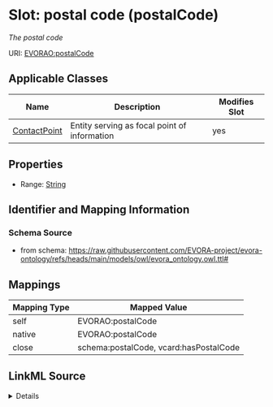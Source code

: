 

# Slot: postal code (postalCode)


_The postal code_





URI: [EVORAO:postalCode](https://raw.githubusercontent.com/EVORA-project/evora-ontology/refs/heads/main/models/owl/evora_ontology.owl.ttl#postalCode)



<!-- no inheritance hierarchy -->





## Applicable Classes

| Name | Description | Modifies Slot |
| --- | --- | --- |
| [ContactPoint](ContactPoint.md) | Entity serving as focal point of information |  yes  |







## Properties

* Range: [String](String.md)





## Identifier and Mapping Information







### Schema Source


* from schema: https://raw.githubusercontent.com/EVORA-project/evora-ontology/refs/heads/main/models/owl/evora_ontology.owl.ttl#




## Mappings

| Mapping Type | Mapped Value |
| ---  | ---  |
| self | EVORAO:postalCode |
| native | EVORAO:postalCode |
| close | schema:postalCode, vcard:hasPostalCode |




## LinkML Source

<details>
```yaml
name: postalCode
description: The postal code
title: postal code
from_schema: https://raw.githubusercontent.com/EVORA-project/evora-ontology/refs/heads/main/models/owl/evora_ontology.owl.ttl#
close_mappings:
- schema:postalCode
- vcard:hasPostalCode
rank: 1000
alias: postalCode
domain_of:
- ContactPoint
range: string
required: false
multivalued: false

```
</details>